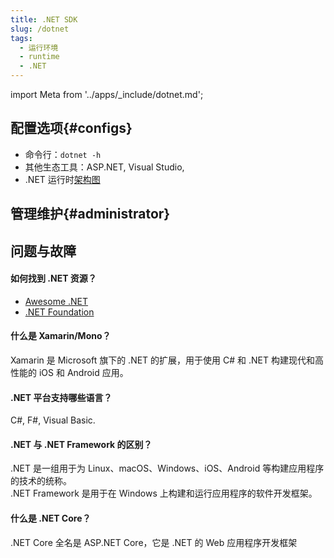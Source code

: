 ```yaml
---
title: .NET SDK
slug: /dotnet
tags:
  - 运行环境
  - runtime
  - .NET
---
```


import Meta from '../apps/_include/dotnet.md';

<Meta name="meta" />

## 配置选项{#configs}

- 命令行：`dotnet -h`
- 其他生态工具：ASP.NET, Visual Studio,
- .NET 运行时[架构图](https://libs.websoft9.com/Websoft9/DocsPicture/zh/dotnet/swimlane-architecture-framework.svg)

## 管理维护{#administrator}


## 问题与故障

#### 如何找到 .NET 资源？

* [Awesome .NET](https://github.com/quozd/awesome-dotnet)
* [.NET Foundation](https://dotnetfoundation.org/)

#### 什么是 Xamarin/Mono？

Xamarin 是 Microsoft 旗下的 .NET 的扩展，用于使用 C# 和 .NET 构建现代和高性能的 iOS 和 Android 应用。

#### .NET 平台支持哪些语言？

C#, F#, Visual Basic.

#### .NET 与 .NET Framework 的区别？

.NET 是一组用于为 Linux、macOS、Windows、iOS、Android 等构建应用程序的技术的统称。  
.NET Framework 是用于在 Windows 上构建和运行应用程序的软件开发框架。

#### 什么是 .NET Core？

.NET Core 全名是 ASP.NET Core，它是 .NET 的 Web 应用程序开发框架